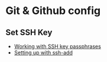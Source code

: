 # Git & Github config

## Set SSH Key

- [Working with SSH key passphrases](https://docs.github.com/en/authentication/connecting-to-github-with-ssh/working-with-ssh-key-passphrases)
- [Setting up with ssh-add](https://superuser.com/questions/1010542/how-to-make-git-not-prompt-for-passphrase-for-ssh-key)